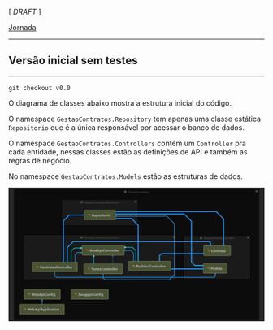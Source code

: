 [ _DRAFT_ ]

[Jornada](jornada)

---

## Versão inicial sem testes

---

```
git checkout v0.0
```

O diagrama de classes abaixo mostra a estrutura inicial do código.

O namespace `GestaoContratos.Repository` tem apenas uma classe estática `Repositorio` que é a única responsável por acessar o banco de dados.

O namespace `GestaoContratos.Controllers` contém um `Controller` pra cada entidade, nessas classes estão as definições de API e também as regras de negócio.

No namespace `GestaoContratos.Models` estão as estruturas de dados.

![Diagrama de classes](jornada-0/diagrama-classes.png)